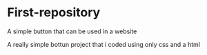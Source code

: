 # First-repository
A simple button that can be used in a website

A really simple bottun project that i coded using only css and a html
